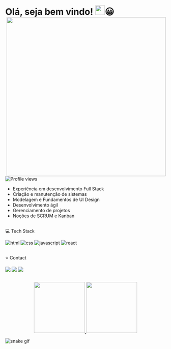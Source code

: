 <h1 align="">Olá, seja bem vindo! <img src="https://raw.githubusercontent.com/kaueMarques/kaueMarques/master/hi.gif" width="30px">😀
<img align="right" height="500cm"
src="https://raw.githubusercontent.com/gist/wictorluciano/6471d2f335599e1a5593f6c8843a3a20/raw/2c4c248cc3c5c6268909e2aecb7806d07f0a6f84/githubcard.svg" />
</h1>

<p> <img src="https://komarev.com/ghpvc/?username=wictorluciano&color=yellow" alt="Profile views" /> </p>

- Experiência em desenvolvimento Full Stack
- Criação e manutenção de sistemas
- Modelagem e Fundamentos de UI Design
- Desenvolvimento ágil
- Gerenciamento de projetos
- Noções de SCRUM e Kanban
  
##
💻 Tech Stack

![html](https://img.shields.io/badge/-html-grey?logo=html5)
![css](https://img.shields.io/badge/-css-grey?logo=css3)
![javascript](https://img.shields.io/badge/-javascript-grey?logo=javascript)
![react](https://img.shields.io/badge/-react-grey?logo=react)

##
⭐ Contact
 
<div align=""> 
  <a href="https://instagram.com/wictor_luciano" target="_blank"><img src="https://img.shields.io/badge/-Instagram-%23E4405F?style=for-the-badge&logo=instagram&logoColor=white" target="_blank"></a>
  <a href = "mailto:wluciano01@gmail.com"><img src="https://img.shields.io/badge/-Gmail-%23333?style=for-the-badge&logo=gmail&logoColor=white" target="_blank"></a>
  <a href="https://www.linkedin.com/in/wictor-luciano-32b54b157" target="_blank"><img src="https://img.shields.io/badge/-LinkedIn-%230077B5?style=for-the-badge&logo=linkedin&logoColor=white" target="_blank"></a> 
</div>  

##

<div align="center">
  <a href="https://github.com/wictorluciano">
  <img height="160em" src="https://github-readme-stats.vercel.app/api?username=wictorluciano&show_icons=true&theme=radical&include_all_commits=true&count_private=true"/>
    
  <a href="https://github.com/wictorluciao/convoychat">
  <img height="160em" src="https://github-readme-stats.vercel.app/api/top-langs/?username=wictorluciano&layout=compact&theme=radical" />
</a>
</div>
  
![snake gif](https://github.com/wictorluciano/wictorluciano/blob/output/github-contribution-grid-snake.svg)
